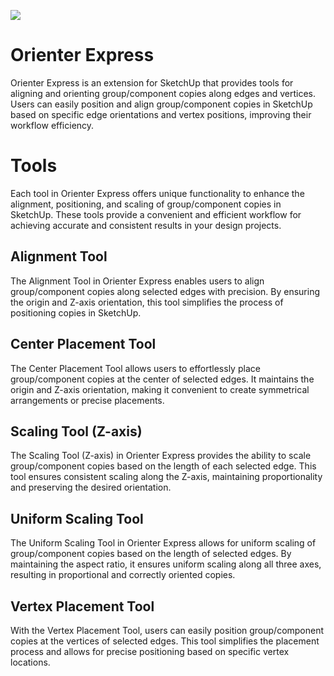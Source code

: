 ![](https://alejandrosoriano.xyz/wp-content/uploads/2023/05/EW_OE_toolbar.png)

# Orienter Express
Orienter Express is an extension for SketchUp that provides tools for aligning and orienting group/component copies along edges and vertices. Users can easily position and align group/component copies in SketchUp based on specific edge orientations and vertex positions, improving their workflow efficiency.

# Tools
Each tool in Orienter Express offers unique functionality to enhance the alignment, positioning, and scaling of group/component copies in SketchUp. These tools provide a convenient and efficient workflow for achieving accurate and consistent results in your design projects.

## Alignment Tool
The Alignment Tool in Orienter Express enables users to align group/component copies along selected edges with precision. By ensuring the origin and Z-axis orientation, this tool simplifies the process of positioning copies in SketchUp.

## Center Placement Tool
The Center Placement Tool allows users to effortlessly place group/component copies at the center of selected edges. It maintains the origin and Z-axis orientation, making it convenient to create symmetrical arrangements or precise placements.

## Scaling Tool (Z-axis)
The Scaling Tool (Z-axis) in Orienter Express provides the ability to scale group/component copies based on the length of each selected edge. This tool ensures consistent scaling along the Z-axis, maintaining proportionality and preserving the desired orientation.

## Uniform Scaling Tool
The Uniform Scaling Tool in Orienter Express allows for uniform scaling of group/component copies based on the length of selected edges. By maintaining the aspect ratio, it ensures uniform scaling along all three axes, resulting in proportional and correctly oriented copies.

## Vertex Placement Tool
With the Vertex Placement Tool, users can easily position group/component copies at the vertices of selected edges. This tool simplifies the placement process and allows for precise positioning based on specific vertex locations.
